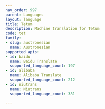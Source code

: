 ```yaml
---
nav_order: 997
parent: Languages
layout: language
title: Tetum
description: Machine translation for Tetum
code: tet
family:
- slug: austronesian
  name: Austronesian
supported_apis:
- id: baidu
  name: Baidu Translate
  supported_language_count: 197
- id: alibaba
  name: Alibaba Translate
  supported_language_count: 212
- id: niutrans
  name: Niutrans
  supported_language_count: 381

---
```


